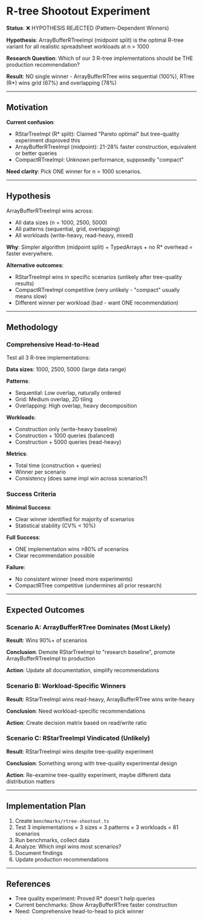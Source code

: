 # R-tree Shootout Experiment

**Status**: ❌ HYPOTHESIS REJECTED (Pattern-Dependent Winners)

**Hypothesis**: ArrayBufferRTreeImpl (midpoint split) is the optimal R-tree variant for all realistic spreadsheet workloads at n > 1000

**Research Question**: Which of our 3 R-tree implementations should be THE production recommendation?

**Result**: NO single winner - ArrayBufferRTree wins sequential (100%), RTree (R*) wins grid (67%) and overlapping (78%)

---

## Motivation

**Current confusion**:

- RStarTreeImpl (R* split): Claimed "Pareto optimal" but tree-quality experiment disproved this
- ArrayBufferRTreeImpl (midpoint): 21-28% faster construction, equivalent or better queries
- CompactRTreeImpl: Unknown performance, supposedly "compact"

**Need clarity**: Pick ONE winner for n > 1000 scenarios.

---

## Hypothesis

ArrayBufferRTreeImpl wins across:

- All data sizes (n = 1000, 2500, 5000)
- All patterns (sequential, grid, overlapping)
- All workloads (write-heavy, read-heavy, mixed)

**Why**: Simpler algorithm (midpoint split) + TypedArrays + no R* overhead = faster everywhere.

**Alternative outcomes**:

- RStarTreeImpl wins in specific scenarios (unlikely after tree-quality results)
- CompactRTreeImpl competitive (very unlikely - "compact" usually means slow)
- Different winner per workload (bad - want ONE recommendation)

---

## Methodology

### Comprehensive Head-to-Head

Test all 3 R-tree implementations:

**Data sizes**: 1000, 2500, 5000 (large data range)

**Patterns**:

- Sequential: Low overlap, naturally ordered
- Grid: Medium overlap, 2D tiling
- Overlapping: High overlap, heavy decomposition

**Workloads**:

- Construction only (write-heavy baseline)
- Construction + 1000 queries (balanced)
- Construction + 5000 queries (read-heavy)

**Metrics**:

- Total time (construction + queries)
- Winner per scenario
- Consistency (does same impl win across scenarios?)

### Success Criteria

**Minimal Success**:

- Clear winner identified for majority of scenarios
- Statistical stability (CV% < 10%)

**Full Success**:

- ONE implementation wins >80% of scenarios
- Clear recommendation possible

**Failure**:

- No consistent winner (need more experiments)
- CompactRTree competitive (undermines all prior research)

---

## Expected Outcomes

### Scenario A: ArrayBufferRTree Dominates (Most Likely)

**Result**: Wins 90%+ of scenarios

**Conclusion**: Demote RStarTreeImpl to "research baseline", promote ArrayBufferRTreeImpl to production

**Action**: Update all documentation, simplify recommendations

### Scenario B: Workload-Specific Winners

**Result**: RStarTreeImpl wins read-heavy, ArrayBufferRTree wins write-heavy

**Conclusion**: Need workload-specific recommendations

**Action**: Create decision matrix based on read/write ratio

### Scenario C: RStarTreeImpl Vindicated (Unlikely)

**Result**: RStarTreeImpl wins despite tree-quality experiment

**Conclusion**: Something wrong with tree-quality experimental design

**Action**: Re-examine tree-quality experiment, maybe different data distribution matters

---

## Implementation Plan

1. Create `benchmarks/rtree-shootout.ts`
2. Test 3 implementations × 3 sizes × 3 patterns × 3 workloads = 81 scenarios
3. Run benchmarks, collect data
4. Analyze: Which impl wins most scenarios?
5. Document findings
6. Update production recommendations

---

## References

- Tree quality experiment: Proved R* doesn't help queries
- Current benchmarks: Show ArrayBufferRTree faster construction
- Need: Comprehensive head-to-head to pick winner
